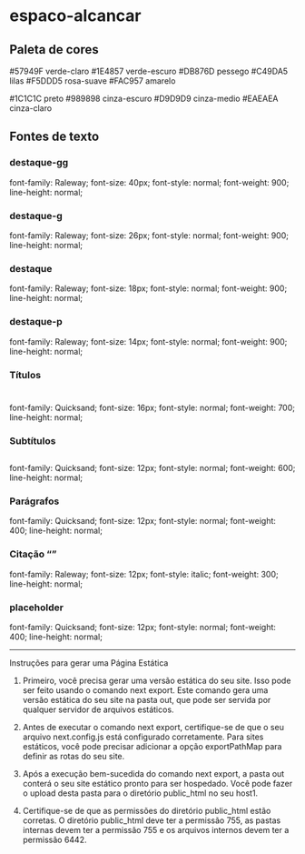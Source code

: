 # espaco-alcancar

## Paleta de cores

#57949F verde-claro
#1E4857 verde-escuro
#DB876D pessego
#C49DA5 lilas
#F5DDD5 rosa-suave
#FAC957 amarelo

#1C1C1C preto
#989898 cinza-escuro
#D9D9D9 cinza-medio
#EAEAEA cinza-claro

## Fontes de texto

### destaque-gg

font-family: Raleway;
font-size: 40px;
font-style: normal;
font-weight: 900;
line-height: normal;

### destaque-g

font-family: Raleway;
font-size: 26px;
font-style: normal;
font-weight: 900;
line-height: normal;

### destaque

font-family: Raleway;
font-size: 18px;
font-style: normal;
font-weight: 900;
line-height: normal;

### destaque-p

font-family: Raleway;
font-size: 14px;
font-style: normal;
font-weight: 900;
line-height: normal;

### Títulos <h1>

font-family: Quicksand;
font-size: 16px;
font-style: normal;
font-weight: 700;
line-height: normal;

### Subtítulos <h2>

font-family: Quicksand;
font-size: 12px;
font-style: normal;
font-weight: 600;
line-height: normal;

### Parágrafos <p>

font-family: Quicksand;
font-size: 12px;
font-style: normal;
font-weight: 400;
line-height: normal;

### Citação <q>

font-family: Raleway;
font-size: 12px;
font-style: italic;
font-weight: 300;
line-height: normal;

### placeholder

font-family: Quicksand;
font-size: 12px;
font-style: normal;
font-weight: 400;
line-height: normal;

---

Instruções para gerar uma Página Estática

1. Primeiro, você precisa gerar uma versão estática do seu site. Isso pode ser feito usando o comando next export. Este comando gera uma versão estática do seu site na pasta out, que pode ser servida por qualquer servidor de arquivos estáticos.

2. Antes de executar o comando next export, certifique-se de que o seu arquivo next.config.js está configurado corretamente. Para sites estáticos, você pode precisar adicionar a opção exportPathMap para definir as rotas do seu site.

3. Após a execução bem-sucedida do comando next export, a pasta out conterá o seu site estático pronto para ser hospedado. Você pode fazer o upload desta pasta para o diretório public_html no seu host1.

4. Certifique-se de que as permissões do diretório public_html estão corretas. O diretório public_html deve ter a permissão 755, as pastas internas devem ter a permissão 755 e os arquivos internos devem ter a permissão 6442.
